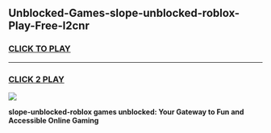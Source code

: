 
## Unblocked-Games-slope-unblocked-roblox-Play-Free-l2cnr
<h3>
<a href="https://premium76.site?title=slope-unblocked-roblox&ref=23A">CLICK TO PLAY</a></h3>
<hr>

<h3>
<a href="https://premium76.site?title=slope-unblocked-roblox&ref=23A">CLICK 2 PLAY</a>
  
</h3>

<a href="https://premium76.site?title=slope-unblocked-roblox&ref=23A"><img src="https://clearcache.store/games.png"></a>


**slope-unblocked-roblox games unblocked: Your Gateway to Fun and Accessible Online Gaming**
